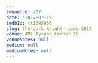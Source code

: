 ```yaml
---
sequence: 207
date: '2012-07-19'
imdbId: tt1345836
slug: the-dark-knight-rises-2012
venue: AMC Tysons Corner 16
venueNotes: null
medium: null
mediumNotes: null
---
```


